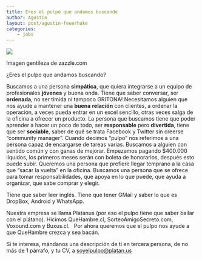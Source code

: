 ```yaml
---
title: Eres el pulpo que andamos buscando
author: Agustin
layout: post/agustin-feuerhake
categories:
    - jobs
---
```


![][1]

Imagen gentileza de zazzle.com

¿Eres el pulpo que andamos buscando?

Buscamos a una persona **simpática**, que quiera integrarse a un equipo de profesionales **jóvenes** y buena onda. Tiene que saber conversar, ser **ordenada**, no ser tímida ni tampoco GRITONA! Necesitamos alguien que nos ayude a mantener una **buena** **relación** con clientes, a ordenar la operación, a veces pueda entrar en un excel sencillo, otras veces salga de la oficina a ofrecer un producto. La persona que buscamos tiene que poder aprender a hacer un poco de todo, ser **responsable** pero **divertida**, tiene que ser **sociable**, saber de qué se trata Facebook y Twitter sin creerse “community manager”. Cuando decimos “pulpo” nos referimos a una persona capaz de encargarse de tareas varias. Buscamos a alguien con sentido común y con ganas de mejorar. Empezamos pagando $400.000 líquidos, los primeros meses serán con boleta de honorarios, después esto puede subir. Queremos una persona que prefiere llegar temprano a la casa que “sacar la vuelta” en la oficina. Buscamos una persona que se ofrece para tomar responsabilidades, que apoya en lo que puede, que ayuda a organizar, que sabe comprar y elegir.  

Tiene que saber leer inglés. Tiene que tener GMail y saber lo que es DropBox, Android y WhatsApp. 

Nuestra empresa se llama Platanus (por eso el pulpo tiene que saber bailar con el plátano). Hicimos QueHambre.cl, SorteoAmigoSecreto.com, Voxound.com y Buxus.cl.   Por ahora queremos que el pulpo nos ayude a que QueHambre crezca y sea bacán.

Si te interesa, mándanos una descripción de ti en tercera persona, de no más de 1 párrafo, y tu CV, a soyelpulpo@platan.us

[1]: http://2.bp.blogspot.com/-Ps04bbi2rIU/T-y8p29gjAI/AAAAAAAAAAc/vLgezzlA0w0/s1600/octopus_salsa_dancer_hat-.jpg
